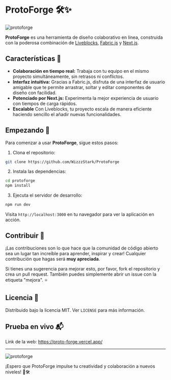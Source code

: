# ProtoForge 🛠️✨

![protoforge](https://github.com/WizzzStark/ProtoForge/assets/85120579/7b8b33ca-fe49-45e2-95b2-c268ea0365f5)


**ProtoForge** es una herramienta de diseño colaborativo en línea, construida con la poderosa combinación de [Liveblocks](https://liveblocks.io), [Fabric.js](http://fabricjs.com/) y [Next.js](https://nextjs.org/). 

## Características 🌟

- **Colaboración en tiempo real:** Trabaja con tu equipo en el mismo proyecto simultáneamente, sin retrasos ni conflictos.
- **Interfaz intuitiva:** Gracias a Fabric.js, disfruta de una interfaz de usuario amigable que te permite arrastrar, soltar y editar componentes de diseño con facilidad.
- **Potenciado por Next.js:** Experimenta la mejor experiencia de usuario con tiempos de carga rápidos.
- **Escalable** Con Liveblocks, tu proyecto escala de manera eficiente haciendo sencillo el añadir nuevas funcionalidades.

## Empezando 🚀

Para comenzar a usar **ProtoForge**, sigue estos pasos:

1. Clona el repositorio:

```bash
git clone https://github.com/WizzzStark/ProtoForge
```

2. Instala las dependencias:

```bash
cd protoforge
npm install
```

3. Ejecuta el servidor de desarrollo:

```bash
npm run dev
```

Visita `http://localhost:3000` en tu navegador para ver la aplicación en acción.

## Contribuir 🤝

¡Las contribuciones son lo que hace que la comunidad de código abierto sea un lugar tan increíble para aprender, inspirar y crear! Cualquier contribución que hagas será **muy apreciada**.

Si tienes una sugerencia para mejorar esto, por favor, fork el repositorio y crea un pull request. También puedes simplemente abrir un issue con la etiqueta "mejora". ⭐

## Licencia 📄

Distribuido bajo la licencia MIT. Ver `LICENSE` para más información.

## Prueba en vivo 📬

Link de la web: https://proto-forge.vercel.app/

---

![protoforge](https://github.com/WizzzStark/ProtoForge/assets/85120579/0ba2afe8-d9da-4f48-afbb-dd376b96e000)


¡Espero que ProtoForge impulse tu creatividad y colaboración a nuevos niveles! 🌈🛠️
